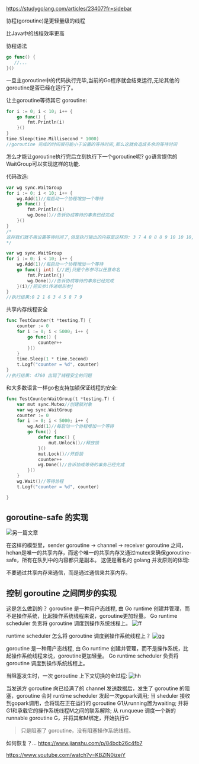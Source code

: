 https://studygolang.com/articles/23407?fr=sidebar

协程(goroutine)是更轻量级的线程

比Java中的线程效率更高

协程语法
```go
go func() {
   //...
}()
```

一旦主goroutine中的代码执行完毕,当前的Go程序就会结束运行,无论其他的 goroutine是否已经在运行了。

让主goroutine等待其它 goroutine:
```go
for i := 0; i < 10; i++ {
    go func() {
        fmt.Println(i)
    }()
}
time.Sleep(time.Millisecond * 1000)
//goroutine 完成的时间很可能小于设置的等待时间,那么这就会造成多余的等待时间
```

怎么才能让goroutine执行完后立刻执行下一个goroutine呢?
go语言提供的WaitGroup可以实现这样的功能.

代码改造:
```go
var wg sync.WaitGroup
for i := 0; i < 10; i++ {
    wg.Add(1)//每启动一个协程增加一个等待
    go func() {
        fmt.Println(i)
        wg.Done()//告诉协成等待的事务已经完成
    }()
}
/*
这样我们就不用设置等待时间了,但是执行输出的内容是这样的: 3 7 4 8 8 8 9 10 10 10, 很显然这种方式不能保证goroutine拿到唯一整数
*/
```

```go
var wg sync.WaitGroup
for i := 0; i < 10; i++ {
    wg.Add(1)//每启动一个协程增加一个等待
    go func(j int) {//把j只是个形参可以任意命名
        fmt.Println(j)
        wg.Done()//告诉协成等待的事务已经完成
    }(i)//把实参i传递给形参j
}
//执行结果:0 2 1 6 3 4 5 8 7 9
```

共享内存线程安全
```go
func TestCounter(t *testing.T) {
    counter := 0
    for i := 0; i < 5000; i++ {
        go func() {
            counter++
        }()
    }
    time.Sleep(1 * time.Second)
    t.Logf("counter = %d", counter)
}
//执行结果: 4760 出现了线程安全的问题
```

和大多数语言一样go也支持加锁保证线程的安全:
```go
func TestCounterWaitGroup(t *testing.T) {
    var mut sync.Mutex//创建锁对象
    var wg sync.WaitGroup
    counter := 0
    for i := 0; i < 5000; i++ {
        wg.Add(1)//每启动一个协程增加一个等待
        go func() {
            defer func() {
                mut.Unlock()//释放锁
            }()
            mut.Lock()//开启锁
            counter++
            wg.Done()//告诉协成等待的事务已经完成
        }()
    }
    wg.Wait()//等待协程
    t.Logf("counter = %d", counter)

}
```

## goroutine-safe 的实现
![另一篇文章](https://upload-images.jianshu.io/upload_images/1357556-3bb21c114695d949.jpg?imageMogr2/auto-orient/strip|imageView2/2/w/1200/format/webp)

在这样的模型里，sender goroutine -> channel -> receiver goroutine 之间，hchan是唯一的共享内存，而这个唯一的共享内存又通过mutex来确保goroutine-safe，所有在队列中的内容都只是副本。
这便是著名的 golang 并发原则的体现:

不要通过共享内存来通信，而是通过通信来共享内存。

## 控制 goroutine 之间同步的实现
这是怎么做到的？
goroutine 是一种用户态线程, 由 Go runtime 创建并管理，而不是操作系统，比起操作系统线程来说，goroutine更加轻量。
Go runtime scheduler 负责将 goroutine 调度到操作系统线程上。
![ff](https://upload-images.jianshu.io/upload_images/1357556-3cbcf41ebff5a273.jpg?imageMogr2/auto-orient/strip|imageView2/2/w/1200/format/webp)


runtime scheduler 怎么将 goroutine 调度到操作系统线程上？
![gg](https://upload-images.jianshu.io/upload_images/1357556-e42a9cbec17cedbf.jpg?imageMogr2/auto-orient/strip|imageView2/2/w/1200/format/webp)

goroutine 是一种用户态线程, 由 Go runtime 创建并管理，而不是操作系统，比起操作系统线程来说，goroutine更加轻量。
Go runtime scheduler 负责将 goroutine 调度到操作系统线程上。

当阻塞发生时，一次 goroutine 上下文切换的全过程:
![hh](https://upload-images.jianshu.io/upload_images/1357556-c5af8dd3f7f217ca.jpg?imageMogr2/auto-orient/strip|imageView2/2/w/1200/format/webp)

当发送方 goroutine 向已经满了的 channel 发送数据后，发生了 goroutine 的阻塞，goroutine 会对 runtime scheduler 发起一次gopark调用;
当 sheduler 接收到gopark调用，会将现在正在运行的 goroutine G1从running置为waiting;
并将G1和承载它的操作系统线程M之间的联系解除;
从 runqueue 调度一个新的runnable goroutine G，并将其和M绑定，开始执行G

> 只是阻塞了 goroutine，没有阻塞操作系统线程。

如何恢复？... 
https://www.jianshu.com/p/84bcb26c4fb7

https://www.youtube.com/watch?v=KBZlN0izeiY